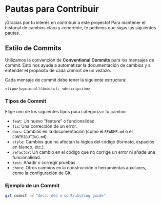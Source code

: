 # Pautas para Contribuir

¡Gracias por tu interés en contribuir a este proyecto! Para mantener el historial de cambios claro y coherente, te pedimos que sigas las siguientes pautas.

## Estilo de Commits

Utilizamos la convención de **Conventional Commits** para los mensajes de commit. Esto nos ayuda a automatizar la documentación de cambios y a entender el propósito de cada commit de un vistazo.

Cada mensaje de commit debe tener la siguiente estructura:

`<tipo>[opcional](ámbito): <descripción>`

### Tipos de Commit

Elige uno de los siguientes tipos para categorizar tu cambio:

* `feat`: Un nuevo "feature" o funcionalidad.
* `fix`: Una corrección de un error.
* `docs`: Cambios en la documentación (como el `README.md` o el `CONTRIBUTING.md`).
* `style`: Cambios que no afectan la lógica del código (formato, espacios en blanco, etc.).
* `refactor`: Un cambio en el código que no corrige un error ni añade una funcionalidad.
* `test`: Añadir o corregir pruebas.
* `chore`: Otros cambios en la construcción o herramientas auxiliares, como la configuración de Git.

### Ejemplo de un Commit

```bash
git commit -m "docs: Add a contributing guide"
